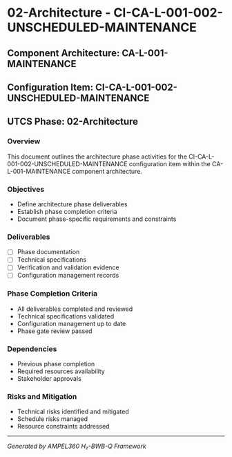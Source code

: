 # 02-Architecture - CI-CA-L-001-002-UNSCHEDULED-MAINTENANCE

## Component Architecture: CA-L-001-MAINTENANCE
## Configuration Item: CI-CA-L-001-002-UNSCHEDULED-MAINTENANCE
## UTCS Phase: 02-Architecture

### Overview
This document outlines the architecture phase activities for the CI-CA-L-001-002-UNSCHEDULED-MAINTENANCE configuration item within the CA-L-001-MAINTENANCE component architecture.

### Objectives
- Define architecture phase deliverables
- Establish phase completion criteria
- Document phase-specific requirements and constraints

### Deliverables
- [ ] Phase documentation
- [ ] Technical specifications
- [ ] Verification and validation evidence
- [ ] Configuration management records

### Phase Completion Criteria
- All deliverables completed and reviewed
- Technical specifications validated
- Configuration management up to date
- Phase gate review passed

### Dependencies
- Previous phase completion
- Required resources availability
- Stakeholder approvals

### Risks and Mitigation
- Technical risks identified and mitigated
- Schedule risks managed
- Resource constraints addressed

---
*Generated by AMPEL360 H₂-BWB-Q Framework*
